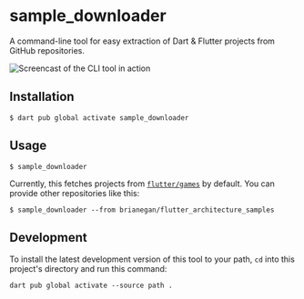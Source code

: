 # sample_downloader

A command-line tool for easy extraction of Dart & Flutter projects
from GitHub repositories.

![Screencast of the CLI tool in action](https://raw.githubusercontent.com/filiph/sample_downloader/main/doc/sample_downloader_demo.gif)


## Installation

```shell
$ dart pub global activate sample_downloader
```


## Usage

```shell
$ sample_downloader
```

Currently, this fetches projects from 
[`flutter/games`](https://github.com/flutter/games)
by default. You can provide other repositories like this:

```shell
$ sample_downloader --from brianegan/flutter_architecture_samples
```


## Development

To install the latest development version of this tool to your path,
`cd` into this project's directory and run this command:

```shell
dart pub global activate --source path .
```
